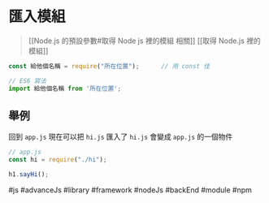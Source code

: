 # 匯入模組
> [[Node.js 的預設參數#取得 Node js 裡的模組 相關]]
> [[取得 Node.js 裡的模組]]
```js
const 給他個名稱 = require("所在位置");		// 用 const 佳
```
```js
// ES6 寫法
import 給他個名稱 from '所在位置';
```
## 舉例
回到 `app.js` 現在可以把 `hi.js` 匯入了
 `hi.js` 會變成 `app.js` 的一個物件
```js
// app.js
const hi = require("./hi");

h1.sayHi();
```

#js #advanceJs #library #framework #nodeJs #backEnd #module #npm
